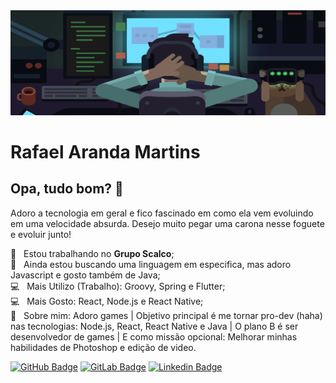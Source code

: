 <img width="auto" src="https://github.com/Skema1114/Skema1114/blob/master/bannerAjustado.png">

# Rafael Aranda Martins

## Opa, tudo bom? 👋
Adoro a tecnologia em geral e fico fascinado em como ela vem evoluindo em uma velocidade absurda.
Desejo muito pegar uma carona nesse foguete e evoluir junto!

:rocket:  &nbsp; Estou trabalhando no **Grupo Scalco**;
<br/> :purple_heart: &nbsp; Ainda estou buscando uma linguagem em especifica, mas adoro Javascript e gosto também de Java;
<br/> :computer: &nbsp; Mais Utilizo (Trabalho): Groovy, Spring e Flutter;
<br/> :computer: &nbsp; Mais Gosto: React, Node.js e React Native;
<br/> 💬  &nbsp; Sobre mim: Adoro games | Objetivo principal é me tornar pro-dev (haha) nas tecnologias: Node.js, React, React Native e Java | O plano B é ser desenvolvedor de games | E como missão opcional: Melhorar minhas habilidades de Photoshop e edição de video.

[![GitHub Badge](https://img.shields.io/badge/-Skema1114-gray?style=flat-square&logo=GitHub&logoColor=white&link=https://github.com/Skema1114)](https://github.com/Skema1114)   [![GitLab Badge](https://img.shields.io/badge/-Skema1114-yellow?style=flat-square&logo=GitLab&logoColor=white&link=https://gitlab.com/Skema1114/)](https://gitlab.com/Skema1114/)   [![Linkedin Badge](https://img.shields.io/badge/-RafaelArandaMartins-blue?style=flat-square&logo=Linkedin&logoColor=white&link=https://www.linkedin.com/in/rafaelarandamartins/)](https://www.linkedin.com/in/rafaelarandamartins/)

